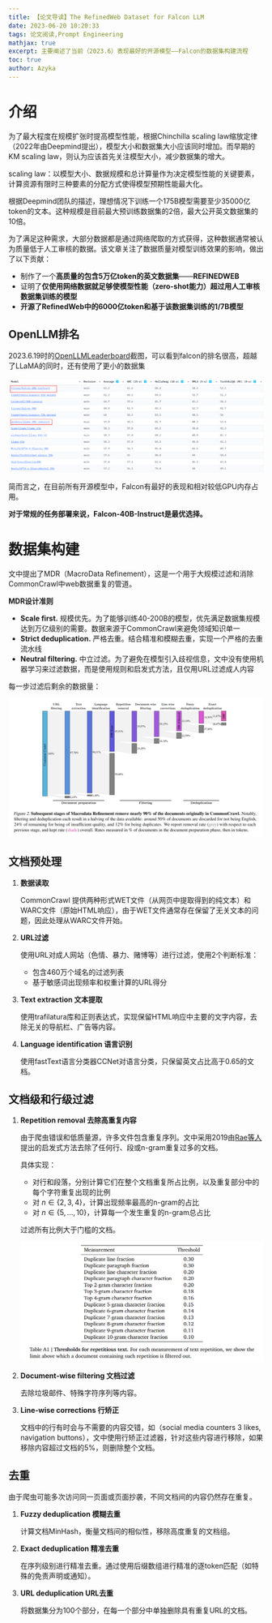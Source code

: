 ```yaml
---
title: 【论文导读】The RefinedWeb Dataset for Falcon LLM
date: 2023-06-20 10:20:33
tags: 论文阅读,Prompt Engineering
mathjax: true
excerpt: 主要阐述了当前（2023.6）表现最好的开源模型——Falcon的数据集构建流程
toc: true
author: Azyka
---
```


# 介绍

为了最大程度在规模扩张时提高模型性能，根据Chinchilla scaling law缩放定律（2022年由Deepmind提出），模型大小和数据集大小应该同时增加。而早期的KM scaling law，则认为应该首先关注模型大小，减少数据集的增大。

scaling law：以模型大小、数据规模和总计算量作为决定模型性能的关键要素，计算资源有限时三种要素的分配方式使得模型预期性能最大化。

根据Deepmind团队的描述，理想情况下训练一个175B模型需要至少35000亿token的文本。这种规模是目前最大预训练数据集的2倍，最大公开英文数据集的10倍。

为了满足这种需求，大部分数据都是通过网络爬取的方式获得，这种数据通常被认为质量低于人工审核的数据。该文章关注了数据质量对模型训练效果的影响，做出了以下贡献：

- 制作了一个**高质量的包含5万亿token的英文数据集**——**REFINEDWEB**
- 证明了**仅使用网络数据就足够使模型性能（zero-shot能力）超过用人工审核数据集训练的模型**
- **开源了RefinedWeb中的6000亿token和基于该数据集训练的1/7B模型**



## OpenLLM排名

2023.6.19时的[OpenLLMLeaderboard](https://huggingface.co/spaces/HuggingFaceH4/open_llm_leaderboard)截图，可以看到falcon的排名很高，超越了LLaMA的同时，还有使用了更小的数据集

![OpenLLM排名](./【论文导读】The-RefinedWeb-Dataset-for-Falcon-LLM/image-20230619115730200.png)

简而言之，在目前所有开源模型中，Falcon有最好的表现和相对较低GPU内存占用。

**对于常规的任务部署来说，Falcon-40B-Instruct是最优选择。**



# 数据集构建

文中提出了MDR（MacroData Refinement），这是一个用于大规模过滤和消除CommonCrawl中web数据重复的管道。

**MDR设计准则**

- **Scale first.** 规模优先。为了能够训练40-200B的模型，优先满足数据集规模达到万亿级别的需要。数据来源于CommonCrawl来避免领域知识单一 
- **Strict deduplication.** 严格去重。结合精准和模糊去重，实现一个严格的去重流水线
- **Neutral filtering.** 中立过滤。为了避免在模型引入歧视信息，文中没有使用机器学习来过滤数据，而是使用规则和启发式方法，且仅用URL过滤成人内容



每一步过滤后剩余的数据量：

![数据集规模变化](./【论文导读】The-RefinedWeb-Dataset-for-Falcon-LLM/image-20230619151045042.png)



## 文档预处理

1. **数据读取**

   CommonCrawl 提供两种形式WET文件（从网页中提取得到的纯文本）和WARC文件（原始HTML响应），由于WET文件通常存在保留了无关文本的问题，因此处理从WARC文件开始。

2. **URL过滤**

   使用URL对成人网站（色情、暴力、赌博等）进行过滤，使用2个判断标准：

   - 包含460万个域名的过滤列表
   - 基于敏感词出现频率和权重计算的URL得分

3. **Text extraction 文本提取**

   使用trafilatura库和正则表达式，实现保留HTML响应中主要的文字内容，去除无关的导航栏、广告等内容。

4. **Language identification 语言识别**

   使用fastText语言分类器CCNet对语言分类，只保留英文占比高于0.65的文档。



## 文档级和行级过滤

1. **Repetition removal 去除高重复内容**

   由于爬虫错误和低质量源，许多文件包含重复序列。文中采用2019由[Rae等人](https://arxiv.org/abs/2112.11446)提出的启发式方法去除了任何行、段或n-gram重复过多的文档。

   具体实现：

   - 对行和段落，分别计算它们在整个文档重复所占比例，以及重复部分中的每个字符重复出现的比例
   - 对 $n\in\{2,3,4\}$，计算出现频率最高的n-gram的占比
   - 对 $n\in\{5,...,10\}$，计算每一个发生重复的n-gram总占比

   过滤所有比例大于门槛的文档。

   ![过滤门槛](./【论文导读】The-RefinedWeb-Dataset-for-Falcon-LLM/image-20230619150322403.png)

2. **Document-wise filtering 文档过滤**

   去除垃圾邮件、特殊字符序列等内容。

3. **Line-wise corrections 行矫正**

   文档中的行有时会与不需要的内容交错，如（social media counters 3 likes, navigation buttons），文中使用行矫正过滤器，针对这些内容进行移除，如果移除内容超过文档的5%，则删除整个文档。



## 去重

由于爬虫可能多次访问同一页面或页面抄袭，不同文档间的内容仍然存在重复。

1. **Fuzzy deduplication 模糊去重**

   计算文档MinHash，衡量文档间的相似性，移除高度重复的文档组。

2. **Exact deduplication 精准去重**

   在序列级别进行精准去重。通过使用后缀数组进行精准的逐token匹配（如特殊的免责声明或通知）。

3. **URL deduplication URL去重**

   将数据集分为100个部分，在每一个部分中单独删除具有重复URL的文档。

   

